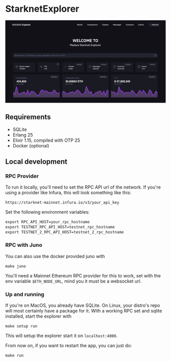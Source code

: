 # StarknetExplorer
![image](./priv/static/images/explorer_preview.png)

## Requirements

- SQLite
- Erlang 25
- Elixir 1.15, compiled with OTP 25
- Docker (optional)

## Local development

### RPC Provider
To run it locally, you'll need to set the RPC API url of the network. If you're using a provider like Infura, this will look something like this:

```
https://starknet-mainnet.infura.io/v3/your_api_key
```

Set the following environment variables:

```
export RPC_API_HOST=your_rpc_hostname
export TESTNET_RPC_API_HOST=testnet_rpc_hostname
export TESTNET_2_RPC_API_HOST=testnet_2_rpc_hostname
```

### RPC with Juno
You can also use the docker provided juno with
```
make juno
```
You'll need a Mainnet Ethereum RPC provider for this to
work, set with the env variable `$ETH_NODE_URL`, mind you
it must be a websocket url.

### Up and running
If you're on MacOS, you already have SQLite.
On Linux, your distro's repo will most certainly have a package for it.
With a working RPC set and sqlite installed, start the explorer with
```
make setup run
```

This will setup the explorer start it on `localhost:4000`.

From now on, if you want to restart the app, you can just do:
```
make run
```
